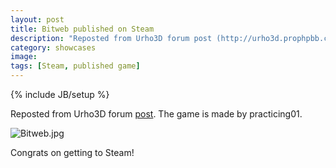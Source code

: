 ```yaml
---
layout: post
title: Bitweb published on Steam
description: "Reposted from Urho3D forum post (http://urho3d.prophpbb.com/topic1133.html)."
category: showcases
image:
tags: [Steam, published game]
---
```

{% include JB/setup %}

Reposted from Urho3D forum [post](http://urho3d.prophpbb.com/topic1133.html). The game is made by practicing01.

![Bitweb.jpg](http://cdn.akamai.steamstatic.com/steam/apps/375220/ss_f260e552131d57ecad8a93b6a84d062f1ba8893b.1920x1080.jpg?t=1433368755)

Congrats on getting to Steam!
